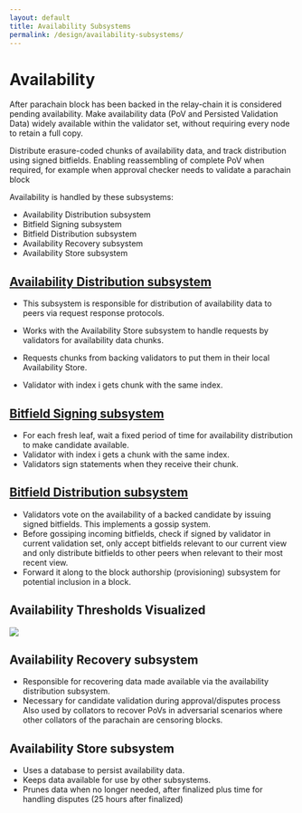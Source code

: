```yaml
---
layout: default
title: Availability Subsystems
permalink: /design/availability-subsystems/
---
```


# Availability

After parachain block has been backed in the relay-chain it is considered pending availability.
Make availability data (PoV and Persisted Validation Data) widely available within the validator set, without requiring every node to retain a full copy.

Distribute  erasure-coded chunks of availability data, and track distribution using signed bitfields.
Enabling reassembling of complete PoV when required, for example when approval checker needs to validate a parachain block
   

Availability is handled by these subsystems:
- Availability Distribution subsystem
- Bitfield Signing subsystem
- Bitfield Distribution subsystem
- Availability Recovery subsystem
- Availability Store subsystem 

## [Availability Distribution subsystem](./availability-distribution.md)

- This subsystem is responsible for distribution of availability data to peers via request response protocols.

- Works with the Availability Store subsystem to handle requests by validators for availability data chunks.
- Requests chunks from backing validators to put them in their local Availability Store.
- Validator with index i gets chunk with the same index.

## [Bitfield Signing subsystem](./bitfield-signing.md)

- For each fresh leaf, wait a fixed period of time for availability distribution to make candidate available.
- Validator with index i gets a chunk with the same index.
- Validators sign statements when they receive their chunk.

## [Bitfield Distribution subsystem](./bitfield-distribution.md)
- Validators vote on the availability of a backed candidate by issuing signed bitfields. 
This implements a gossip system.
- Before gossiping incoming bitfields, check if signed by validator in current validation set, only accept bitfields relevant to our current view and only distribute bitfields to other peers when relevant to their most recent view.
- Forward it along to the block authorship (provisioning) subsystem for potential inclusion in a block.


## Availability Thresholds Visualized

![](../assets/img/availability-thresholds.png)

## Availability Recovery subsystem
- Responsible for recovering data made available via the availability distribution subsystem.
- Necessary for candidate validation during approval/disputes process
Also used by collators to recover PoVs in adversarial scenarios where other collators of the parachain are censoring blocks.

## Availability Store subsystem
- Uses a database to persist availability data.
- Keeps data available for use by other subsystems.
- Prunes data when no longer needed, after finalized plus time for handling disputes (25 hours after finalized)
